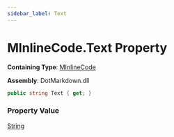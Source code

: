 ```yaml
---
sidebar_label: Text
---
```


# MInlineCode\.Text Property

**Containing Type**: [MInlineCode](../index.md)

**Assembly**: DotMarkdown\.dll

```csharp
public string Text { get; }
```

### Property Value

[String](https://docs.microsoft.com/en-us/dotnet/api/system.string)

